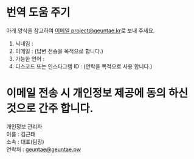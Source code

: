 # 번역 도움 주기  
아래 양식을 참고하여 [이메일 project@geuntae.kr](mailto:project@geuntae.kr)로 보내 주세요.

1. 닉네임 :  
2. 이메일 : (답변 전송을 목적으로 합니다.)  
3. 가능한 언어 :  
4. 디스코드 또는 인스타그램 ID : (연락을 목적으로 사용 합니다.) 

# 이메일 전송 시 개인정보 제공에 동의 하신 것으로 간주 합니다.  

개인정보 관리자    
이름 : 김근태    
소속 : 대표(팀장)  
연락처 : geuntae@geuntae.pw
